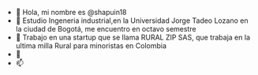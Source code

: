 - 👋 Hola, mi nombre es  @shapuin18
- 👀 Estudio Ingeneria industrial,en la Universidad Jorge Tadeo Lozano en la ciudad de Bogotá, me encuentro en octavo semestre 
- 🌱 Trabajo en una startup que se llama RURAL ZIP SAS, que trabaja en la ultima milla Rural para minoristas en Colombia 
- 💞️ 
- 📫 

<!---
shapuin18/shapuin18 is a ✨ special ✨ repository because its `README.md` (this file) appears on your GitHub profile.
You can click the Preview link to take a look at your changes.
--->
